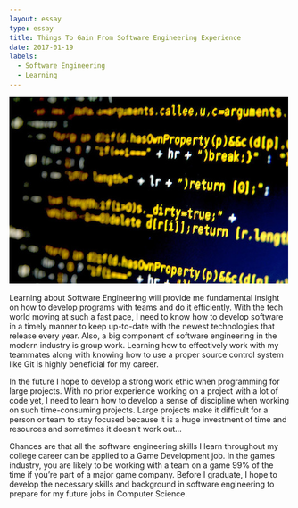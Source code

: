 ```yaml
---
layout: essay
type: essay
title: Things To Gain From Software Engineering Experience
date: 2017-01-19
labels:
  - Software Engineering
  - Learning
---
```


<img class="ui image" src="../images/javascriptcode.jpg">

Learning about Software Engineering will provide me fundamental insight on how to develop programs with teams and do it efficiently. With the tech world moving at such a fast pace, I need to know how to develop software in a timely manner to keep up-to-date with the newest technologies that release every year. Also, a big component of software engineering in the modern industry is group work. Learning how to effectively work with my teammates along with knowing how to use a proper source control system like Git is highly beneficial for my career.

In the future I hope to develop a strong work ethic when programming for large projects. With no prior experience working on a project with a lot of code yet, I need to learn how to develop a sense of discipline when working on such time-consuming projects. Large projects make it difficult for a person or team to stay focused because it is a huge investment of time and resources and sometimes it doesn’t work out…

Chances are that all the software engineering skills I learn throughout my college career can be applied to a Game Development job. In the games industry, you are likely to be working with a team on a game 99% of the time if you’re part of a major game company. Before I graduate, I hope to develop the necessary skills and background in software engineering to prepare for my future jobs in Computer Science.
